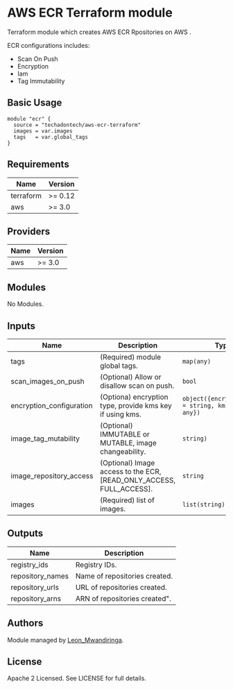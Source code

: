 # AWS ECR Terraform module

Terraform module which creates AWS ECR Rpositories on AWS .

ECR configurations includes:

- Scan On Push
- Encryption
- Iam
- Tag Immutability


## Basic Usage

```hcl
module "ecr" {
  source = "techadontech/aws-ecr-terraform"
  images = var.images
  tags   = var.global_tags
}
```

<!-- BEGINNING OF PRE-COMMIT-TERRAFORM DOCS HOOK -->
## Requirements

| Name | Version |
|------|---------|
| terraform | >= 0.12 |
| aws | >= 3.0 |

## Providers

| Name | Version |
|------|---------|
| aws | >= 3.0 |

## Modules

No Modules.

## Inputs

| Name | Description | Type | Default | Required |
|------|-------------|------|---------|:--------:|
| tags | (Required) module global tags. | `map(any)` | `null` | yes |
| scan_images_on_push | (Optional) Allow or disallow scan on push. | `bool` | `false` | no |
| encryption_configuration | (Optiona) encryption type, provide kms key if using kms. | `object({encryption_type = string, kms_key   = any})` | `{encryption_type = "AES256", kms_key = null}` | no |
| image_tag_mutability | (Optional) IMMUTABLE or MUTABLE, image changeability. | `string)` | `MUTABLE` | no |
| image_repository_access | (Optional) Image access to the ECR, [READ_ONLY_ACCESS, FULL_ACCESS]. | `string` | `FULL_ACCESS` | yes |
| images | (Required) list of images. | `list(string)` | `null` | yes |

## Outputs

| Name | Description |
|------|-------------|
| registry\_ids | Registry IDs. |
| repository\_names | Name of repositories created. |
| repository\_urls | URL of repositories created. |
| repository\_arns | ARN of repositories created". |
<!-- END OF PRE-COMMIT-TERRAFORM DOCS HOOK -->

## Authors

Module managed by [Leon_Mwandiringa](https://github.com/techadontech).

## License

Apache 2 Licensed. See LICENSE for full details.